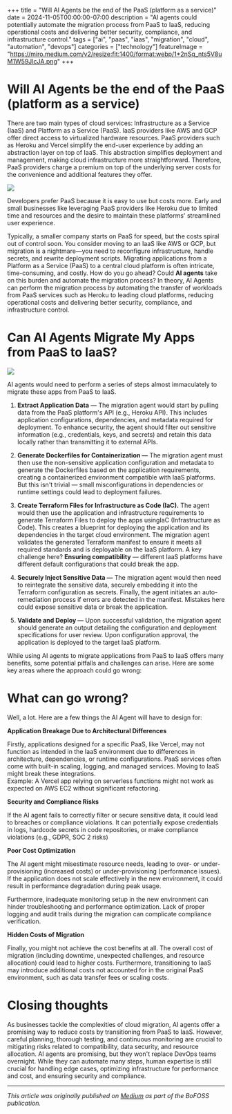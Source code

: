 +++
title = "Will AI Agents be the end of the PaaS (platform as a service)"
date = 2024-11-05T00:00:00-07:00
description = "AI agents could potentially automate the migration process from PaaS to IaaS, reducing operational costs and delivering better security, compliance, and infrastructure control."
tags = ["ai", "paas", "iaas", "migration", "cloud", "automation", "devops"]
categories = ["technology"]
featureImage = "https://miro.medium.com/v2/resize:fit:1400/format:webp/1*2nSq_nts5V8uM1W59JIcJA.png"
+++

# Will AI Agents be the end of the PaaS (platform as a service)

There are two main types of cloud services: Infrastructure as a Service (IaaS) and Platform as a Service (PaaS). IaaS providers like AWS and GCP offer direct access to virtualized hardware resources. PaaS providers such as Heroku and Vercel simplify the end-user experience by adding an abstraction layer on top of IaaS. This abstraction simplifies deployment and management, making cloud infrastructure more straightforward. Therefore, PaaS providers charge a premium on top of the underlying server costs for the convenience and additional features they offer.

![](https://miro.medium.com/v2/resize:fit:1400/format:webp/1*2nSq_nts5V8uM1W59JIcJA.png)

Developers prefer PaaS because it is easy to use but costs more. Early and small businesses like leveraging PaaS providers like Heroku due to limited time and resources and the desire to maintain these platforms' streamlined user experience.

Typically, a smaller company starts on PaaS for speed, but the costs spiral out of control soon. You consider moving to an IaaS like AWS or GCP, but migration is a nightmare—you need to reconfigure infrastructure, handle secrets, and rewrite deployment scripts. Migrating applications from a Platform as a Service (PaaS) to a central cloud platform is often intricate, time-consuming, and costly. How do you go ahead? Could **AI agents** take on this burden and automate the migration process? In theory, AI Agents can perform the migration process by automating the transfer of workloads from PaaS services such as Heroku to leading cloud platforms, reducing operational costs and delivering better security, compliance, and infrastructure control.

# Can AI Agents Migrate My Apps from PaaS to IaaS?
![](https://miro.medium.com/v2/resize:fit:1400/format:webp/0*l-WZ5Xuj-2z6Lpcx.jpg)

AI agents would need to perform a series of steps almost immaculately to migrate these apps from PaaS to IaaS.

1. **Extract Application Data** — The migration agent would start by pulling data from the PaaS platform's API (e.g., Heroku API). This includes application configurations, dependencies, and metadata required for deployment. To enhance security, the agent should filter out sensitive information (e.g., credentials, keys, and secrets) and retain this data locally rather than transmitting it to external APIs.

2. **Generate Dockerfiles for Containerization —** The migration agent must then use the non-sensitive application configuration and metadata to generate the Dockerfiles based on the application requirements, creating a containerized environment compatible with IaaS platforms. But this isn't trivial — small misconfigurations in dependencies or runtime settings could lead to deployment failures.

3. **Create Terraform Files for Infrastructure as Code (IaC).** The agent would then use the application and infrastructure requirements to generate Terraform Files to deploy the apps usingIaC (Infrastructure as Code). This creates a blueprint for deploying the application and its dependencies in the target cloud environment. The migration agent validates the generated Terraform manifest to ensure it meets all required standards and is deployable on the IaaS platform. A key challenge here? **Ensuring compatibility** — different IaaS platforms have different default configurations that could break the app.

4. **Securely Inject Sensitive Data —** The migration agent would then need to reintegrate the sensitive data, securely embedding it into the Terraform configuration as secrets. Finally, the agent initiates an auto-remediation process if errors are detected in the manifest. Mistakes here could expose sensitive data or break the application.

5. **Validate and Deploy —** Upon successful validation, the migration agent should generate an output detailing the configuration and deployment specifications for user review. Upon configuration approval, the application is deployed to the target IaaS platform.

While using AI agents to migrate applications from PaaS to IaaS offers many benefits, some potential pitfalls and challenges can arise. Here are some key areas where the approach could go wrong:

# What can go wrong?

Well, a lot. Here are a few things the AI Agent will have to design for:

**Application Breakage Due to Architectural Differences**

Firstly, applications designed for a specific PaaS, like Vercel, may not function as intended in the IaaS environment due to differences in architecture, dependencies, or runtime configurations. PaaS services often come with built-in scaling, logging, and managed services. Moving to IaaS might break these integrations.  
Example: A Vercel app relying on serverless functions might not work as expected on AWS EC2 without significant refactoring.

**Security and Compliance Risks**

If the AI agent fails to correctly filter or secure sensitive data, it could lead to breaches or compliance violations. It can potentially expose credentials in logs, hardcode secrets in code repositories, or make compliance violations (e.g., GDPR, SOC 2 risks)

**Poor Cost Optimization**

The AI agent might misestimate resource needs, leading to over- or under-provisioning (increased costs) or under-provisioning (performance issues). If the application does not scale effectively in the new environment, it could result in performance degradation during peak usage.

Furthermore, inadequate monitoring setup in the new environment can hinder troubleshooting and performance optimization. Lack of proper logging and audit trails during the migration can complicate compliance verification.

**Hidden Costs of Migration**

Finally, you might not achieve the cost benefits at all. The overall cost of migration (including downtime, unexpected challenges, and resource allocation) could lead to higher costs. Furthermore, transitioning to IaaS may introduce additional costs not accounted for in the original PaaS environment, such as data transfer fees or scaling costs.

# Closing thoughts

As businesses tackle the complexities of cloud migration, AI agents offer a promising way to reduce costs by transitioning from PaaS to IaaS. However, careful planning, thorough testing, and continuous monitoring are crucial to mitigating risks related to compatibility, data security, and resource allocation. AI agents are promising, but they won't replace DevOps teams overnight. While they can automate many steps, human expertise is still crucial for handling edge cases, optimizing infrastructure for performance and cost, and ensuring security and compliance.

---

*This article was originally published on [Medium](https://medium.com/bofoss/platform-as-a-service-and-ai-agents-29ab764558ff) as part of the BoFOSS publication.* 